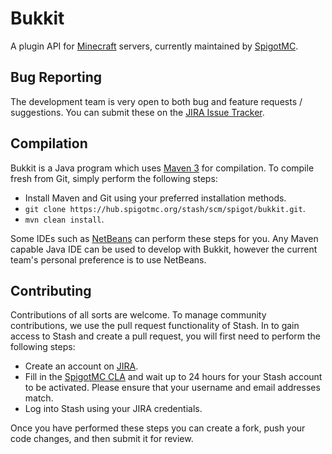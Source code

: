Bukkit
======
A plugin API for [Minecraft](https://minecraft.net/) servers, currently maintained by [SpigotMC](http://www.spigotmc.org/).

Bug Reporting
-------------
The development team is very open to both bug and feature requests / suggestions. You can submit these on the [JIRA Issue Tracker](http://hub.spigotmc.org/jira/).

Compilation
-----------
Bukkit is a Java program which uses [Maven 3](http://maven.apache.org/) for compilation. To compile fresh from Git, simply perform the following steps:
* Install Maven and Git using your preferred installation methods.
* `git clone https://hub.spigotmc.org/stash/scm/spigot/bukkit.git`.
* `mvn clean install`.
 
Some IDEs such as [NetBeans](https://netbeans.org/) can perform these steps for you. Any Maven capable Java IDE can be used to develop with Bukkit, however the current team's personal preference is to use NetBeans.

Contributing
------------
Contributions of all sorts are welcome. To manage community contributions, we use the pull request functionality of Stash. In to gain access to Stash and create a pull request, you will first need to perform the following steps:
* Create an account on [JIRA](http://hub.spigotmc.org/jira/).
* Fill in the [SpigotMC CLA](http://www.spigotmc.org/go/cla) and wait up to 24 hours for your Stash account to be activated. Please ensure that your username and email addresses match.
* Log into Stash using your JIRA credentials.
 
Once you have performed these steps you can create a fork, push your code changes, and then submit it for review.

